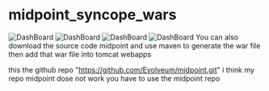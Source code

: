 # midpoint_syncope_wars
![DashBoard ](../master/midpoint/dashboard.png)
![DashBoard ](../master/midpoint/syncope-1.0.png)
![DashBoard ](../master/midpoint/syncope-swagger.png)
![DashBoard ](../master/midpoint/syncope-dashboard.png)
You can also download the source code midpoint and use maven to generate the war file then add that war file into tomcat webapps

this the github repo  "https://github.com/Evolveum/midpoint.git" i think my repo midpoint dose not work you have to use the midpoint repo

 
